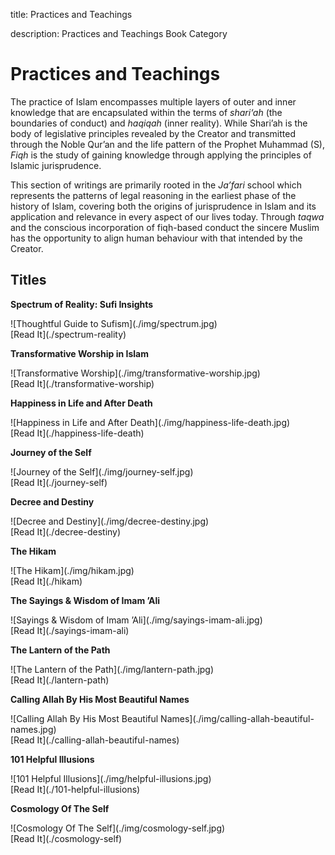 title: Practices and Teachings

description: Practices and Teachings Book Category

# Practices and Teachings

The practice of Islam encompasses multiple layers of outer and inner knowledge that are encapsulated within the terms of _shari‘ah_ (the boundaries of conduct) and _haqiqah_ (inner reality). While Shari’ah is the body of legislative principles revealed by the Creator and transmitted through the Noble Qur’an and the life pattern of the Prophet Muhammad (S), _Fiqh_ is the study of gaining knowledge through applying the principles of Islamic jurisprudence.

This section of writings are primarily rooted in the _Ja’fari_ school which represents the patterns of legal reasoning in the earliest phase of the history of Islam, covering both the origins of jurisprudence in Islam and its application and relevance in every aspect of our lives today. Through _taqwa_ and the conscious incorporation of fiqh-based conduct the sincere Muslim has the opportunity to align human behaviour with that intended by the Creator.

## Titles

<div markdown="1" class="card book sidebar center gemoji center-content">

**Spectrum of Reality: Sufi Insights**

<div markdown="2" class="book-image">
![Thoughtful Guide to Sufism](./img/spectrum.jpg)
</div>

<div markdown="3" class="book-link">
[Read It](./spectrum-reality)
</div>

</div>

<div markdown="1" class="card book sidebar center gemoji center-content">

**Transformative Worship in Islam**

<div markdown="2" class="book-image">
![Transformative Worship](./img/transformative-worship.jpg)
</div>

<div markdown="3" class="book-link">
[Read It](./transformative-worship)
</div>

</div>

<div markdown="1" class="card book sidebar center gemoji center-content">

**Happiness in Life and After Death**

<div markdown="2" class="book-image">
![Happiness in Life and After Death](./img/happiness-life-death.jpg)
</div>

<div markdown="3" class="book-link">
[Read It](./happiness-life-death)
</div>

</div>

<div markdown="1" class="card book sidebar center gemoji center-content">

**Journey of the Self**

<div markdown="2" class="book-image">
![Journey of the Self](./img/journey-self.jpg)
</div>

<div markdown="3" class="book-link">
[Read It](./journey-self)
</div>

</div>

<div markdown="1" class="card book sidebar center gemoji center-content">

**Decree and Destiny**

<div markdown="2" class="book-image">
![Decree and Destiny](./img/decree-destiny.jpg)
</div>

<div markdown="3" class="book-link">
[Read It](./decree-destiny)
</div>

</div>

<div markdown="1" class="card book sidebar center gemoji center-content">

**The Hikam**

<div markdown="2" class="book-image">
![The Hikam](./img/hikam.jpg)
</div>

<div markdown="3" class="book-link">
[Read It](./hikam)
</div>

</div>

<div markdown="1" class="card book sidebar center gemoji center-content">

**The Sayings & Wisdom of Imam ’Ali**

<div markdown="2" class="book-image">
![Sayings & Wisdom of Imam ’Ali](./img/sayings-imam-ali.jpg)
</div>

<div markdown="3" class="book-link">
[Read It](./sayings-imam-ali)
</div>

</div>

<div markdown="1" class="card book sidebar center gemoji center-content">

**The Lantern of the Path**

<div markdown="2" class="book-image">
![The Lantern of the Path](./img/lantern-path.jpg)
</div>

<div markdown="3" class="book-link">
[Read It](./lantern-path)
</div>

</div>

<div markdown="1" class="card book sidebar center gemoji center-content">

**Calling Allah By His Most Beautiful Names**

<div markdown="2" class="book-image">
![Calling Allah By His Most Beautiful Names](./img/calling-allah-beautiful-names.jpg)
</div>

<div markdown="3" class="book-link">
[Read It](./calling-allah-beautiful-names)
</div>

</div>

<div markdown="1" class="card book sidebar center gemoji center-content">

**101 Helpful Illusions**

<div markdown="2" class="book-image">
![101 Helpful Illusions](./img/helpful-illusions.jpg)
</div>

<div markdown="3" class="book-link">
[Read It](./101-helpful-illusions)
</div>

</div>

<div markdown="1" class="card book sidebar center gemoji center-content">

**Cosmology Of The Self**

<div markdown="2" class="book-image">
![Cosmology Of The Self](./img/cosmology-self.jpg)
</div>

<div markdown="3" class="book-link">
[Read It](./cosmology-self)
</div>

</div>


